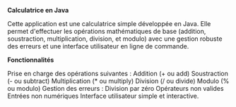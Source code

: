 **Calculatrice en Java**


Cette application est une calculatrice simple développée en Java. Elle permet d'effectuer les opérations mathématiques de base (addition, soustraction, multiplication, division, et modulo) avec une gestion robuste des erreurs et une interface utilisateur en ligne de commande.

**Fonctionnalités**

Prise en charge des opérations suivantes :
Addition (+ ou add)
Soustraction (- ou subtract)
Multiplication (* ou multiply)
Division (/ ou divide)
Modulo (% ou modulo)
Gestion des erreurs :
Division par zéro
Opérateurs non valides
Entrées non numériques
Interface utilisateur simple et interactive.
